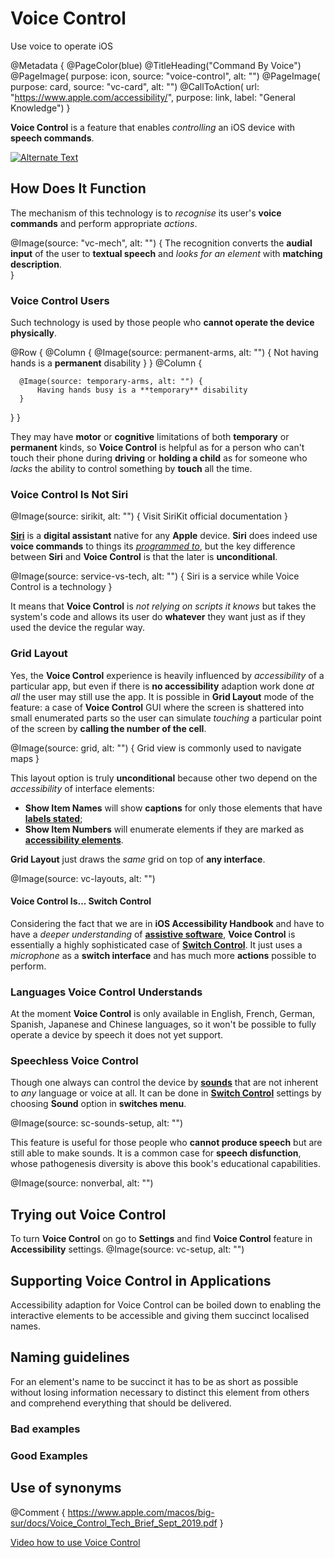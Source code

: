 # Voice Control

Use voice to operate iOS

@Metadata {
    @PageColor(blue)
    @TitleHeading("Command By Voice")
    @PageImage(
               purpose: icon, 
               source: "voice-control", 
               alt: "")
    @PageImage(
               purpose: card, 
               source: "vc-card", 
               alt: "")
    @CallToAction(
                url: "https://www.apple.com/accessibility/",
                purpose: link, 
                label: "General Knowledge")
}

**Voice Control** is a feature that enables *controlling* an iOS device with **speech commands**.

 [![Alternate Text](ian)](https://www.youtube.com/watch?v=eePfgI2TT_Q)

## How Does It Function
The mechanism of this technology is to *recognise* its user's **voice commands** and perform appropriate *actions*. 

@Image(source: "vc-mech", alt: "") {
    The recognition converts the **audial input** of the user to **textual speech** and *looks for an element* with **matching description**.  
}

### Voice Control Users
Such technology is used by those people who **cannot operate the device physically**. 

@Row {
   @Column {
       @Image(source: permanent-arms, alt: "") {
           Not having hands is a **permanent** disability
       }
   }
   @Column {

      @Image(source: temporary-arms, alt: "") {
          Having hands busy is a **temporary** disability
      }
   }
}

They may have **motor** or **cognitive** limitations of both **temporary** or **permanent** kinds, so **Voice Control** is helpful as for a person who can't touch their phone during **driving** or **holding a child** as for someone who *lacks* the ability to control something by **touch** all the time.

### Voice Control Is Not Siri

@Image(source: sirikit, alt: "") {
    Visit SiriKit official documentation
}

[**Siri**](https://www.apple.com/siri/) is a **digital assistant** native for any **Apple** device. **Siri** does indeed use **voice commands** to things its [*programmed to*](https://developer.apple.com/siri/), but the key difference between **Siri** and **Voice Control** is that the later is **unconditional**.

@Image(source: service-vs-tech, alt: "") {
    Siri is a service while Voice Control is a technology
}

It means that **Voice Control** is *not relying on scripts it knows* but takes the system's code and allows its user do **whatever** they want just as if they used the device the regular way.

### Grid Layout
Yes, the **Voice Control** experience is heavily influenced by *accessibility* of a particular app, but even if there is **no accessibility** adaption work done *at all* the user may still use the app. It is possible in **Grid Layout** mode of the feature: a case of **Voice Control** GUI where the screen is shattered into small enumerated parts so the user can simulate *touching* a particular point of the screen by **calling the number of the cell**.

@Image(source: grid, alt: "") {
    Grid view is commonly used to navigate maps
}

This layout option is truly **unconditional** because other two depend on the *accessibility* of interface elements:
- **Show Item Names** will show **captions** for only those elements that have [**labels stated**](<doc:AccessibilityAttributes>);
- **Show Item Numbers** will enumerate elements if they are marked as [**accessibility elements**](<doc:AccessibilityAttributes>).

**Grid Layout** just draws the *same* grid on top of **any interface**. 

@Image(source: vc-layouts, alt: "")


#### Voice Control Is... Switch Control 
Considering the fact that we are in **iOS Accessibility Handbook** and have to have a *deeper understanding* of [**assistive software**](<doc:AccessibilityFeatures>), **Voice Control** is essentially a highly sophisticated case of [**Switch Control**](<doc:SwitchControl>). It just uses a *microphone* as a **switch interface** and has much more **actions** possible to perform. 

### Languages Voice Control Understands
At the moment **Voice Control** is only available in English, French, German, Spanish, Japanese and Chinese languages, so it won't be possible to fully operate a device by speech it does not yet support. 

### Speechless Voice Control
Though one always can control the device by [**sounds**](https://en.wikipedia.org/wiki/Paralanguage) that are not inherent to *any* language or voice at all. It can be done in [**Switch Control**](<doc:SwitchControl>) settings by choosing **Sound** option in **switches menu**. 

@Image(source: sc-sounds-setup, alt: "")

This feature is useful for those people who **cannot produce speech** but are still able to make sounds. It is a common case for **speech disfunction**, whose pathogenesis diversity is above this book's educational capabilities.

@Image(source: nonverbal, alt: "")


## Trying out Voice Control
To turn **Voice Control** on go to **Settings** and find **Voice Control** feature in **Accessibility** settings. 
@Image(source: vc-setup, alt: "")

## Supporting Voice Control in Applications
Accessibility adaption for Voice Control can be boiled down to enabling the interactive elements to be accessible and giving them succinct localised names. 

## Naming guidelines 
For an element's name to be succinct it has to be as short as possible without losing information necessary to distinct this element from others and comprehend everything that should be delivered. 

### Bad examples

### Good Examples


## Use of synonyms 


@Comment {
    https://www.apple.com/macos/big-sur/docs/Voice_Control_Tech_Brief_Sept_2019.pdf
}

 [Video how to use Voice Control](https://www.youtube.com/watch?v=eg22JaZWAgs)
